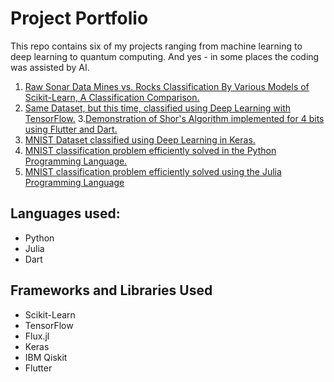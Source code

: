 # Project Portfolio

This repo contains six of my projects ranging from machine learning to deep learning to quantum computing. And yes - in some places the coding was assisted by AI.

 1. [Raw Sonar Data Mines vs. Rocks Classification By Various Models of Scikit-Learn, A Classification Comparison.](https://github.com/thomascherickal/thomascherickal.github.io/tree/master/Sonar-Classification-Comparison-with-Scikit-Learn)
 2. [Same Dataset, but this time, classified using Deep Learning with TensorFlow.](https://github.com/thomascherickal/thomascherickal.github.io/tree/master/Deep-Learning-Sonar-with-TensorFlow)
 3.[Demonstration of Shor's Algorithm implemented for 4 bits using Flutter and Dart.](https://medium.com/quantum-ai/demonstrating-how-shors-algorithm-cracks-the-rsa-encryption-standard-poc-4-bit-version-b8cc9a62c06a)
 4. [MNIST Dataset classified using Deep Learning in Keras.](https://github.com/thomascherickal/thomascherickal.github.io/tree/master/Deep-Learning-MNIST-with-Keras)
 5. [MNIST classification problem efficiently solved in the Python Programming Language.](https://github.com/thomascherickal/thomascherickal.github.io/tree/master/MNIST-Python)     
 6. [MNIST classification problem efficiently solved using the Julia Programming Language](https://github.com/thomascherickal/thomascherickal.github.io/tree/master/MNIST-Julia)

## Languages used:

* Python
* Julia
* Dart

## Frameworks and Libraries Used
* Scikit-Learn
* TensorFlow
* Flux.jl
* Keras
* IBM Qiskit
* Flutter

 
